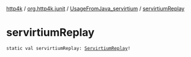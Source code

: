 [http4k](../../index.md) / [org.http4k.junit](../index.md) / [UsageFromJava_servirtium](index.md) / [servirtiumReplay](./servirtium-replay.md)

# servirtiumReplay

`static val servirtiumReplay: `[`ServirtiumReplay`](../-servirtium-replay/index.md)`!`